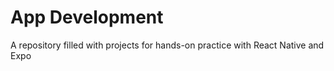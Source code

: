 # App Development
A repository filled with projects for hands-on practice with React Native and Expo
